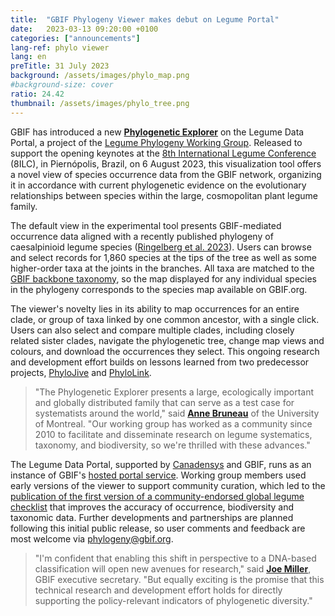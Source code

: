 ```yaml
---
title:  "GBIF Phylogeny Viewer makes debut on Legume Portal"
date:   2023-03-13 09:20:00 +0100
categories: ["announcements"]
lang-ref: phylo viewer
lang: en
preTitle: 31 July 2023
background: /assets/images/phylo_map.png
#background-size: cover
ratio: 24.42
thumbnail: /assets/images/phylo_tree.png
---
```


GBIF has introduced a new [**Phylogenetic Explorer**](/phylogeny/explore/) on the Legume Data Portal, a project of the [Legume Phylogeny Working Group](https://legumedata.org/working-groups/phylogenetics/). Released to support the opening keynotes at the [8th International Legume Conference](https://www.8ilc.com/) (8ILC), in Piernópolis, Brazil, on 6 August 2023, this visualization tool offers a novel view of species occurrence data from the GBIF network, organizing it in accordance with current phylogenetic evidence on the evolutionary relationships between species within the large, cosmopolitan plant legume family.

The default view in the experimental tool presents GBIF-mediated occurrence data aligned with a recently published phylogeny of caesalpinioid legume species ([Ringelberg et al. 2023](https://doi.org/10.1126/sciadv.ade4954)). Users can browse and select records for 1,860 species at the tips of the tree as well as some higher-order taxa at the joints in the branches. All taxa are matched to the [GBIF backbone taxonomy](https://data-blog.gbif.org/post/gbif-backbone-taxonomy/), so the map displayed for any individual species in the phylogeny corresponds to the species map available on GBIF.org.

The viewer's novelty lies in its ability to map occurrences for an entire clade, or group of taxa linked by one common ancestor, with a single click. Users can also select and compare multiple clades, including closely related sister clades, navigate the phylogenetic tree, change map views and colours, and download the occurrences they select. This ongoing research and development effort builds on lessons learned from two predecessor projects, [PhyloJive](https://doi.org/10.1093/bioinformatics/btu024) and [PhyloLink](https://doi.org/10.1093/bioinformatics/bty792). 

> "The Phylogenetic Explorer presents a large, ecologically important and globally distributed family that can serve as a test case for systematists around the world," said [**Anne Bruneau**](https://orcid.org/0000-0001-5547-0796) of the University of Montreal. "Our working group has worked as a community since 2010 to facilitate and disseminate research on legume systematics, taxonomy, and biodiversity, so we're thrilled with these advances."

The Legume Data Portal, supported by [Canadensys](https://www.canadensys.net/) and GBIF, runs as an instance of GBIF's [hosted portal service](https://www.gbif.org/hosted-portals). Working group members used early versions of the viewer to support community curation, which led to the [publication of the first version of a community-endorsed global legume checklist](https://doi.org/10.1038/s41597-022-01812-6) that improves the accuracy of occurrence, biodiversity and taxonomic data. Further developments and partnerships are planned following this initial public release, so user comments and feedback are most welcome via [phylogeny@gbif.org](mailto:phylogeny@gbif.org).

> "I'm confident that enabling this shift in perspective to a DNA-based classification will open new avenues for research," said [**Joe Miller**](https://orcid.org/0000-0002-5788-9010), GBIF executive secretary. "But equally exciting is the promise that this technical research and development effort holds for directly supporting the policy-relevant indicators of phylogenetic diversity."

